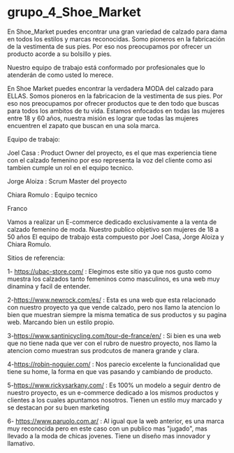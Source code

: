 # grupo_4_Shoe_Market
En Shoe_Market puedes encontrar una gran variedad de calzado para dama en todos 
los estilos y marcas reconocidas.
Somo pioneros en la fabricación de la vestimenta de sus pies. Por eso nos preocupamos por ofrecer un producto acorde a su 
bolsillo y pies.

Nuestro equipo de trabajo está conformado por profesionales que lo atenderán de como usted lo merece.


En Shoe Market puedes encontrar la verdadera MODA del calzado para ELLAS.
Somos pioneros en la fabricacion de la vestimenta de sus pies. Por eso nos preocupamos por ofrecer productos que te den todo que buscas para todos los ambitos de tu vida.
Estamos enfocados en todas las mujeres entre 18 y 60 años, nuestra misión es lograr que todas las mujeres encuentren el zapato que buscan en una sola marca.


Equipo de trabajo:

Joel Casa : Product Owner del proyecto, es el que mas experiencia tiene con el calzado femenino por eso representa la voz del cliente como asi tambien cumple un rol en el equipo tecnico.

Jorge Aloiza : Scrum Master del proyecto

Chiara Romulo : Equipo tecnico

Franco 



Vamos a realizar un E-commerce dedicado exclusivamente a la venta de calzado femenino de moda.
Nuestro publico objetivo son mujeres de 18 a 50 años 
El equipo de trabajo esta compuesto por Joel Casa, Jorge Aloiza y Chiara Romulo.



Sitios de referencia:

1- https://ubac-store.com/ : Elegimos este sitio ya que nos gusto como muestra los calzados tanto femeninos como masculinos, es una web muy dinamina y facil de entender.

2-https://www.newrock.com/es/ : Esta es una web que esta relacionado con nuestro proyecto ya que vende calzado, pero nos llamo la atencion lo bien que muestran siempre la misma tematica de sus productos y su pagina web. Marcando bien un estilo propio.

3-https://www.santinicycling.com/tour-de-france/en/ : Si bien es una web que no tiene nada que ver con el rubro de nuestro proyecto, nos llamo la atencion como muestran sus prodcutos de manera grande y clara.

4-https://robin-noguier.com/ : Nos parecio excelente la funcionalidad que tiene su home, la forma en que vas pasando y cambiando de producto.

5-https://www.rickysarkany.com/ : Es 100% un modelo a seguir dentro de nuestro proyecto, es un e-commerce dedicado a los mismos productos y clientes a los cuales apuntamos nosotros. Tienen un estilo muy marcado y se destacan por su buen marketing

6- https://www.paruolo.com.ar/ : Al igual que la web anterior, es una marca muy reconocida pero en este caso con un publico mas "jugado", mas llevado a la moda de chicas jovenes. Tiene un diseño mas innovador y llamativo.